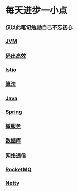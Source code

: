 # 每天进步一小点

### 仅以此笔记勉励自己不忘初心

### [JVM](https://github.com/rcllong/person_learn/blob/master/learn/jvm%E5%AD%A6%E4%B9%A0.md)

### [码出高效](https://github.com/rcllong/person_learn/blob/master/learn/%E7%A0%81%E5%87%BA%E9%AB%98%E6%95%88%E7%AC%94%E8%AE%B0.md)

### [Istio](https://github.com/rcllong/person_learn/blob/master/learn/Istio.md)

### [算法](https://github.com/rcllong/person_learn/blob/master/learn/%E7%AE%97%E6%B3%95.md)

### [Java](https://github.com/rcllong/person_learn/blob/master/learn/Java%E7%9B%B8%E5%85%B3.md)

### [Spring](https://github.com/rcllong/person_learn/blob/master/learn/Spring.md)

### [微服务](https://github.com/rcllong/person_learn/blob/master/learn/%E5%BE%AE%E6%9C%8D%E5%8A%A1.md)

### [数据库](https://github.com/rcllong/person_learn/blob/master/learn/%E6%95%B0%E6%8D%AE%E5%BA%93.md)

### [网络通信](https://github.com/rcllong/person_learn/blob/master/learn/%E7%BD%91%E7%BB%9C%E9%80%9A%E4%BF%A1.md)

### [RocketMQ](https://github.com/rcllong/person_learn/blob/master/learn/RocketMQ.md)

### [Netty](https://github.com/rcllong/person_learn/blob/master/learn/Netty%E5%AD%A6%E4%B9%A0%E7%AC%94%E8%AE%B0.md)
